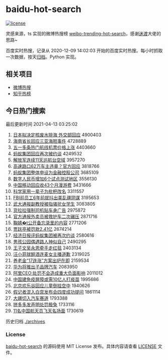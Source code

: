 # baidu-hot-search

[![license](https://img.shields.io/github/license/Arrackisarookie/baidu-hot-search)](https://github.com/Arrackisarookie/baidu-hot-search/blob/master/LICENSE)

灵感来源，ts 实现的微博热搜榜 [weibo-trending-hot-search](https://github.com/justjavac/weibo-trending-hot-search)，感谢[迷渡](https://github.com/justjavac)大佬的思路~

百度实时热搜，记录从 2020-12-09 14:02:03 开始的百度实时热搜。每小时抓取一次数据，按天[归档](./archives)。Python 实现。

## 相关项目
+ [微博热搜](https://github.com/Arrackisarookie/weibo-hot-search)
+ [知乎热榜](https://github.com/Arrackisarookie/zhihu-top-search)

## 今日热门搜索

<!-- Rank Begin -->

最后更新时间 2021-04-13 03:25:02

1. [日本拟决定核废水排海 外交部回应](http://www.baidu.com/baidu?cl=3&tn=SE_baiduhomet8_jmjb7mjw&rsv_dl=fyb_top&fr=top1000&wd=%C8%D5%B1%BE%C4%E2%BE%F6%B6%A8%BA%CB%B7%CF%CB%AE%C5%C5%BA%A3%20%CD%E2%BD%BB%B2%BF%BB%D8%D3%A6) 4900403
1. [海南省长回应三亚海胆事件](http://www.baidu.com/baidu?cl=3&tn=SE_baiduhomet8_jmjb7mjw&rsv_dl=fyb_top&fr=top1000&wd=%BA%A3%C4%CF%CA%A1%B3%A4%BB%D8%D3%A6%C8%FD%D1%C7%BA%A3%B5%A8%CA%C2%BC%FE) 4728889
1. [五一多条热门航线机票价格上涨](http://www.baidu.com/baidu?cl=3&tn=SE_baiduhomet8_jmjb7mjw&rsv_dl=fyb_top&fr=top1000&wd=%CE%E5%D2%BB%B6%E0%CC%F5%C8%C8%C3%C5%BA%BD%CF%DF%BB%FA%C6%B1%BC%DB%B8%F1%C9%CF%D5%C7) 4403660
1. [蚂蚁集团回应再次被约谈](http://www.baidu.com/baidu?cl=3&tn=SE_baiduhomet8_jmjb7mjw&rsv_dl=fyb_top&fr=top1000&wd=%C2%EC%D2%CF%BC%AF%CD%C5%BB%D8%D3%A6%D4%D9%B4%CE%B1%BB%D4%BC%CC%B8) 4249532
1. [解放军连续11天巡航台空域](http://www.baidu.com/baidu?cl=3&tn=SE_baiduhomet8_jmjb7mjw&rsv_dl=fyb_top&fr=top1000&wd=%BD%E2%B7%C5%BE%FC%C1%AC%D0%F811%CC%EC%D1%B2%BA%BD%CC%A8%BF%D5%D3%F2) 3957270
1. [高速路口62万车主违章？官方回应](http://www.baidu.com/baidu?cl=3&tn=SE_baiduhomet8_jmjb7mjw&rsv_dl=fyb_top&fr=top1000&wd=%B8%DF%CB%D9%C2%B7%BF%DA62%CD%F2%B3%B5%D6%F7%CE%A5%D5%C2%A3%BF%B9%D9%B7%BD%BB%D8%D3%A6) 3818766
1. [蚂蚁集团整体申设为金融控股公司](http://www.baidu.com/baidu?cl=3&tn=SE_baiduhomet8_jmjb7mjw&rsv_dl=fyb_top&fr=top1000&wd=%C2%EC%D2%CF%BC%AF%CD%C5%D5%FB%CC%E5%C9%EA%C9%E8%CE%AA%BD%F0%C8%DA%BF%D8%B9%C9%B9%AB%CB%BE) 3685109
1. [数字人民币增加6个试点测试地区](http://www.baidu.com/baidu?cl=3&tn=SE_baiduhomet8_jmjb7mjw&rsv_dl=fyb_top&fr=top1000&wd=%CA%FD%D7%D6%C8%CB%C3%F1%B1%D2%D4%F6%BC%D36%B8%F6%CA%D4%B5%E3%B2%E2%CA%D4%B5%D8%C7%F8) 3556130
1. [中国移动回应收43个月漫游费](http://www.baidu.com/baidu?cl=3&tn=SE_baiduhomet8_jmjb7mjw&rsv_dl=fyb_top&fr=top1000&wd=%D6%D0%B9%FA%D2%C6%B6%AF%BB%D8%D3%A6%CA%D543%B8%F6%D4%C2%C2%FE%D3%CE%B7%D1) 3431666
1. [科学家用一辈子为枇杷改名](http://www.baidu.com/baidu?cl=3&tn=SE_baiduhomet8_jmjb7mjw&rsv_dl=fyb_top&fr=top1000&wd=%BF%C6%D1%A7%BC%D2%D3%C3%D2%BB%B1%B2%D7%D3%CE%AA%E8%C1%E8%CB%B8%C4%C3%FB) 3311557
1. [FBI前员工6年前就抖出美乱疆阴谋](http://www.baidu.com/baidu?cl=3&tn=SE_baiduhomet8_jmjb7mjw&rsv_dl=fyb_top&fr=top1000&wd=FBI%C7%B0%D4%B1%B9%A46%C4%EA%C7%B0%BE%CD%B6%B6%B3%F6%C3%C0%C2%D2%BD%AE%D2%F5%C4%B1) 3195653
1. [武大通报副教授被指骚扰女学生](http://www.baidu.com/baidu?cl=3&tn=SE_baiduhomet8_jmjb7mjw&rsv_dl=fyb_top&fr=top1000&wd=%CE%E4%B4%F3%CD%A8%B1%A8%B8%B1%BD%CC%CA%DA%B1%BB%D6%B8%C9%A7%C8%C5%C5%AE%D1%A7%C9%FA) 3083805
1. [货拉拉强制司机贴车身广告](http://www.baidu.com/baidu?cl=3&tn=SE_baiduhomet8_jmjb7mjw&rsv_dl=fyb_top&fr=top1000&wd=%BB%F5%C0%AD%C0%AD%C7%BF%D6%C6%CB%BE%BB%FA%CC%F9%B3%B5%C9%ED%B9%E3%B8%E6) 2975872
1. [官方通报外卖员被救护车二次碾压](http://www.baidu.com/baidu?cl=3&tn=SE_baiduhomet8_jmjb7mjw&rsv_dl=fyb_top&fr=top1000&wd=%B9%D9%B7%BD%CD%A8%B1%A8%CD%E2%C2%F4%D4%B1%B1%BB%BE%C8%BB%A4%B3%B5%B6%FE%B4%CE%C4%EB%D1%B9) 2871716
1. [鞠婧�t公开备忘录里的内容](http://www.baidu.com/baidu?cl=3&tn=SE_baiduhomet8_jmjb7mjw&rsv_dl=fyb_top&fr=top1000&wd=%BE%CF%E6%BA%B5t%B9%AB%BF%AA%B1%B8%CD%FC%C2%BC%C0%EF%B5%C4%C4%DA%C8%DD) 2771206
1. [贾跃亭被罚款2.41亿](http://www.baidu.com/baidu?cl=3&tn=SE_baiduhomet8_jmjb7mjw&rsv_dl=fyb_top&fr=top1000&wd=%BC%D6%D4%BE%CD%A4%B1%BB%B7%A3%BF%EE2.41%D2%DA) 2674214
1. [经济日报评蚂蚁集团被再次约谈](http://www.baidu.com/baidu?cl=3&tn=SE_baiduhomet8_jmjb7mjw&rsv_dl=fyb_top&fr=top1000&wd=%BE%AD%BC%C3%C8%D5%B1%A8%C6%C0%C2%EC%D2%CF%BC%AF%CD%C5%B1%BB%D4%D9%B4%CE%D4%BC%CC%B8) 2580616
1. [男孩公园偶遇路人神似自己](http://www.baidu.com/baidu?cl=3&tn=SE_baiduhomet8_jmjb7mjw&rsv_dl=fyb_top&fr=top1000&wd=%C4%D0%BA%A2%B9%AB%D4%B0%C5%BC%D3%F6%C2%B7%C8%CB%C9%F1%CB%C6%D7%D4%BC%BA) 2490295
1. [王子文吴永恩牵手走红毯](http://www.baidu.com/baidu?cl=3&tn=SE_baiduhomet8_jmjb7mjw&rsv_dl=fyb_top&fr=top1000&wd=%CD%F5%D7%D3%CE%C4%CE%E2%D3%C0%B6%F7%C7%A3%CA%D6%D7%DF%BA%EC%CC%BA) 2403134
1. [汪小菲就醉酒连麦女主播道歉](http://www.baidu.com/baidu?cl=3&tn=SE_baiduhomet8_jmjb7mjw&rsv_dl=fyb_top&fr=top1000&wd=%CD%F4%D0%A1%B7%C6%BE%CD%D7%ED%BE%C6%C1%AC%C2%F3%C5%AE%D6%F7%B2%A5%B5%C0%C7%B8) 2319025
1. [养老金“17连涨”方案出炉在即](http://www.baidu.com/baidu?cl=3&tn=SE_baiduhomet8_jmjb7mjw&rsv_dl=fyb_top&fr=top1000&wd=%D1%F8%C0%CF%BD%F0%A1%B017%C1%AC%D5%C7%A1%B1%B7%BD%B0%B8%B3%F6%C2%AF%D4%DA%BC%B4) 2159534
1. [华为将推出子品牌汽车](http://www.baidu.com/baidu?cl=3&tn=SE_baiduhomet8_jmjb7mjw&rsv_dl=fyb_top&fr=top1000&wd=%BB%AA%CE%AA%BD%AB%CD%C6%B3%F6%D7%D3%C6%B7%C5%C6%C6%FB%B3%B5) 2083950
1. [阿里CEO:处罚不会造成重大负面影响](http://www.baidu.com/baidu?cl=3&tn=SE_baiduhomet8_jmjb7mjw&rsv_dl=fyb_top&fr=top1000&wd=%B0%A2%C0%EFCEO%3A%B4%A6%B7%A3%B2%BB%BB%E1%D4%EC%B3%C9%D6%D8%B4%F3%B8%BA%C3%E6%D3%B0%CF%EC) 2011012
1. [中国建免疫屏障或需10亿人打疫苗](http://www.baidu.com/baidu?cl=3&tn=SE_baiduhomet8_jmjb7mjw&rsv_dl=fyb_top&fr=top1000&wd=%D6%D0%B9%FA%BD%A8%C3%E2%D2%DF%C6%C1%D5%CF%BB%F2%D0%E810%D2%DA%C8%CB%B4%F2%D2%DF%C3%E7) 1995686
1. [北京欢乐谷回应儿童倒挂空中](http://www.baidu.com/baidu?cl=3&tn=SE_baiduhomet8_jmjb7mjw&rsv_dl=fyb_top&fr=top1000&wd=%B1%B1%BE%A9%BB%B6%C0%D6%B9%C8%BB%D8%D3%A6%B6%F9%CD%AF%B5%B9%B9%D2%BF%D5%D6%D0) 1940626
1. [假记者混入白宫发布会四度成功提问](http://www.baidu.com/baidu?cl=3&tn=SE_baiduhomet8_jmjb7mjw&rsv_dl=fyb_top&fr=top1000&wd=%BC%D9%BC%C7%D5%DF%BB%EC%C8%EB%B0%D7%B9%AC%B7%A2%B2%BC%BB%E1%CB%C4%B6%C8%B3%C9%B9%A6%CC%E1%CE%CA) 1861114
1. [大疆切入汽车赛道](http://www.baidu.com/baidu?cl=3&tn=SE_baiduhomet8_jmjb7mjw&rsv_dl=fyb_top&fr=top1000&wd=%B4%F3%BD%AE%C7%D0%C8%EB%C6%FB%B3%B5%C8%FC%B5%C0) 1793388
1. [拼多多发声明处罚极兔](http://www.baidu.com/baidu?cl=3&tn=SE_baiduhomet8_jmjb7mjw&rsv_dl=fyb_top&fr=top1000&wd=%C6%B4%B6%E0%B6%E0%B7%A2%C9%F9%C3%F7%B4%A6%B7%A3%BC%AB%CD%C3) 1733116
1. [11名中国航天员飞天名场面](http://www.baidu.com/baidu?cl=3&tn=SE_baiduhomet8_jmjb7mjw&rsv_dl=fyb_top&fr=top1000&wd=11%C3%FB%D6%D0%B9%FA%BA%BD%CC%EC%D4%B1%B7%C9%CC%EC%C3%FB%B3%A1%C3%E6) 1730619
<!-- Rank End -->

历史归档 [./archives](./archives)

### License

[baidu-hot-search](https://github.com/Arrackisarookie/baidu-hot-search) 的源码使用 MIT License 发布。具体内容请查看 [LICENSE](./LICENSE) 文件。
